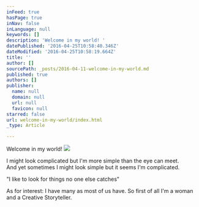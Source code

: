 ```yaml
---
inFeed: true
hasPage: true
inNav: false
inLanguage: null
keywords: []
description: 'Welcome in my world! '
datePublished: '2016-04-25T10:58:40.346Z'
dateModified: '2016-04-25T10:58:19.664Z'
title: ''
author: []
sourcePath: _posts/2016-04-11-welcome-in-my-world.md
published: true
authors: []
publisher:
  name: null
  domain: null
  url: null
  favicon: null
starred: false
url: welcome-in-my-world/index.html
_type: Article

---
```

Welcome in my world! ![](https://s3-us-west-2.amazonaws.com/the-grid-img/p/2e8498fdb68252ce2ac2f4ffbd1b43c4b879974b.jpg)

I might look complicated but I'm more simple than the eye can meet.   
And yet sometimes I might look simple but it seems I'm complicated.

"I like to look for things no one else catches"

As for interest: I have many as most of us have. So first of all I'm a woman and a Creative Storyteller.